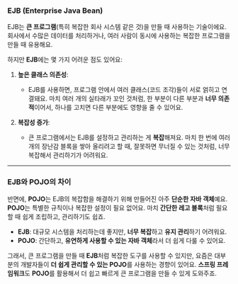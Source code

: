 ### **EJB (Enterprise Java Bean)**

EJB는 **큰 프로그램**(특히 복잡한 회사 시스템 같은 것)을 만들 때 사용하는 기술이에요. 회사에서 수많은 데이터를 처리하거나, 여러 사람이 동시에 사용하는 복잡한 프로그램을 만들 때 유용해요.

하지만 **EJB**에는 몇 가지 어려운 점도 있어요:

1. **높은 클래스 의존성**:
    - EJB를 사용하면, 프로그램 안에서 여러 클래스(코드 조각)들이 서로 얽히고 연결돼요. 마치 여러 개의 실타래가 꼬인 것처럼, 한 부분이 다른 부분과 **너무 의존적**이어서, 하나를 고치면 다른 부분에도 영향을 줄 수 있어요.

2. **복잡성 증가**:
    - 큰 프로그램에서는 EJB를 설정하고 관리하는 게 **복잡**해져요. 마치 한 번에 여러 개의 장난감 블록을 쌓아 올리려고 할 때, 잘못하면 무너질 수 있는 것처럼, 너무 복잡해서 관리하기가 어려워요.

---

### **EJB와 POJO의 차이**

반면에, **POJO**는 EJB의 복잡함을 해결하기 위해 만들어진 아주 **단순한 자바 객체**예요. **POJO**는 특별한 규칙이나 복잡한 설정이 필요 없어요. 마치 **간단한 레고 블록**처럼 필요할 때 쉽게 조립하고, 관리하기도 쉽죠.

- **EJB**: 대규모 시스템을 처리하는데 좋지만, **너무 복잡**하고 **유지 관리**하기 어려워요.
- **POJO**: 간단하고, **유연하게 사용할 수 있는 자바 객체**라서 더 쉽게 다룰 수 있어요.

그래서, 큰 프로그램을 만들 때 **EJB**처럼 복잡한 도구를 사용할 수 있지만, 요즘은 대부분의 개발자들이 **더 쉽게 관리할 수 있는 POJO**를 사용하는 경향이 있어요. **스프링 프레임워크**도 **POJO**를 활용해서 더 쉽고 빠르게 큰 프로그램을 만들 수 있게 도와주죠.